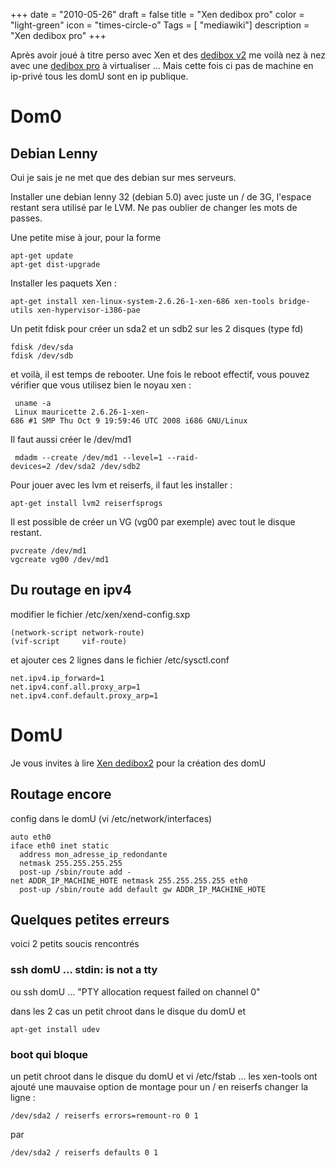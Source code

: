 +++
date = "2010-05-26"
draft = false
title = "Xen dedibox pro"
color = "light-green"
icon = "times-circle-o"
Tags = [ "mediawiki"]
description = "Xen dedibox pro"
+++

Après avoir joué à titre perso avec Xen et des [dedibox
v2](/wiki/xen-dedibox-v3) me voilà nez à nez avec une [dedibox
pro](http://www.dedibox.fr/dedibox-pro/serveur_dedibox_pro.html) à
virtualiser ... Mais cette fois ci pas de machine en ip-privé tous les
domU sont en ip publique.

Dom0
====

Debian Lenny
------------

Oui je sais je ne met que des debian sur mes serveurs.

Installer une debian lenny 32 (debian 5.0) avec juste un / de 3G,
l'espace restant sera utilisé par le LVM. Ne pas oublier de changer les
mots de passes.

Une petite mise à jour, pour la forme

    apt-get update
    apt-get dist-upgrade

Installer les paquets Xen :

    apt-get install xen-linux-system-2.6.26-1-xen-686 xen-tools bridge-utils xen-hypervisor-i386-pae

Un petit fdisk pour créer un sda2 et un sdb2 sur les 2 disques (type fd)

    fdisk /dev/sda
    fdisk /dev/sdb

et voilà, il est temps de rebooter. Une fois le reboot effectif, vous
pouvez vérifier que vous utilisez bien le noyau xen :

     uname -a 
     Linux mauricette 2.6.26-1-xen-686 #1 SMP Thu Oct 9 19:59:46 UTC 2008 i686 GNU/Linux

Il faut aussi créer le /dev/md1

     mdadm --create /dev/md1 --level=1 --raid-devices=2 /dev/sda2 /dev/sdb2

Pour jouer avec les lvm et reiserfs, il faut les installer :

    apt-get install lvm2 reiserfsprogs

Il est possible de créer un VG (vg00 par exemple) avec tout le disque
restant.

    pvcreate /dev/md1
    vgcreate vg00 /dev/md1

Du routage en ipv4
------------------

modifier le fichier /etc/xen/xend-config.sxp

    (network-script network-route)
    (vif-script     vif-route)

et ajouter ces 2 lignes dans le fichier /etc/sysctl.conf

    net.ipv4.ip_forward=1
    net.ipv4.conf.all.proxy_arp=1
    net.ipv4.conf.default.proxy_arp=1

DomU
====

Je vous invites à lire [Xen dedibox2](/wiki/xen-dedibox-v3) pour la
création des domU

Routage encore
--------------

config dans le domU (vi /etc/network/interfaces)

    auto eth0
    iface eth0 inet static 
      address mon_adresse_ip_redondante
      netmask 255.255.255.255
      post-up /sbin/route add -net ADDR_IP_MACHINE_HOTE netmask 255.255.255.255 eth0
      post-up /sbin/route add default gw ADDR_IP_MACHINE_HOTE

Quelques petites erreurs
------------------------

voici 2 petits soucis rencontrés

### ssh domU ... stdin: is not a tty

ou ssh domU ... "PTY allocation request failed on channel 0"

dans les 2 cas un petit chroot dans le disque du domU et

    apt-get install udev

### boot qui bloque

un petit chroot dans le disque du domU et vi /etc/fstab ... les
xen-tools ont ajouté une mauvaise option de montage pour un / en
reiserfs changer la ligne :

    /dev/sda2 / reiserfs errors=remount-ro 0 1

par

    /dev/sda2 / reiserfs defaults 0 1
